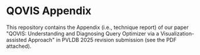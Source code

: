 # QOVIS Appendix

This repository contains the Appendix (i.e., technique report) of our paper "QOVIS: Understanding and Diagnosing Query Optimizer via a Visualization-assisted Approach" in PVLDB 2025 revision submission (see the PDF attached).
